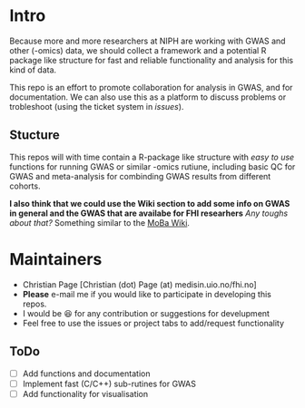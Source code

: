 # Intro
Because more and more researchers at NIPH are working with GWAS and other (-omics) data, we should collect a framework and a potential R package like structure for fast and reliable functionality and analysis for this kind of data. 

This repo is an effort to promote collaboration for analysis in GWAS, and for documentation. We can also use this as a platform to discuss problems or trobleshoot (using the ticket system in _issues_).  

## Stucture
This repos will with time contain a R-package like structure with _easy to use_ functions for running GWAS or similar -omics rutiune, including basic QC for GWAS and meta-analysis for combinding GWAS results from different cohorts. 

**I also think that we could use the Wiki section to add some info on GWAS in general and the GWAS that are availabe for FHI researhers** _Any toughs about that?_ 
Something similar to the [MoBa Wiki](https://mobawiki.fhi.no/mobawiki/index.php/Questionnaires). 

# Maintainers
* Christian Page [Christian (dot) Page (at) medisin.uio.no/fhi.no]
* **Please** e-mail me if you would like to participate in developing this repos. 
* I would be :satisfied: for any contribution or suggestions for develupment
* Feel free to use the issues or project tabs to add/request functionality 

## ToDo

- [ ] Add functions and documentation
- [ ] Implement fast (C/C++) sub-rutines for GWAS
- [ ] Add functionality for visualisation 
